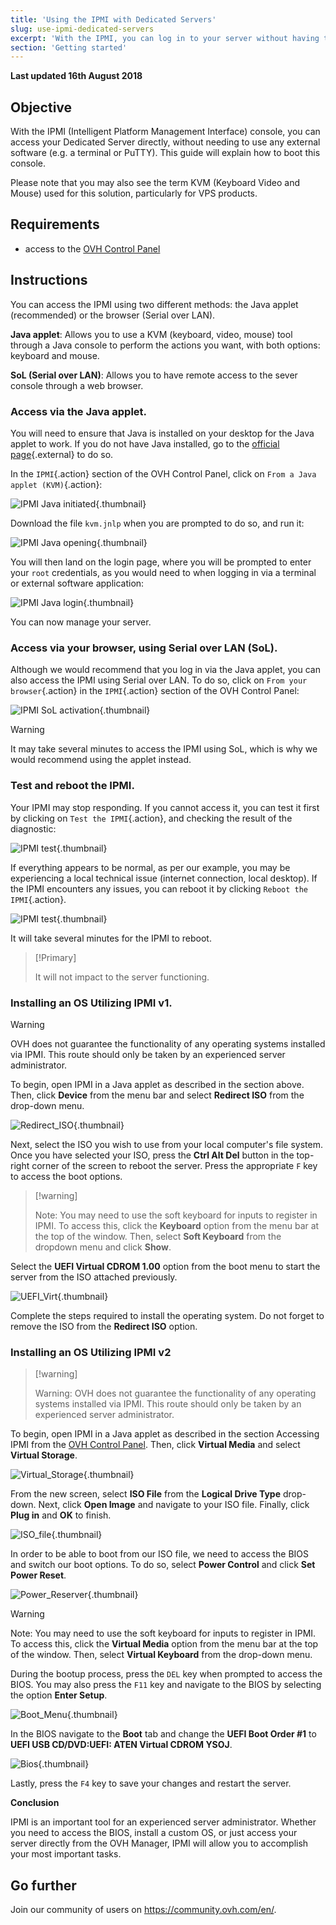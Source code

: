 ```yaml
---
title: 'Using the IPMI with Dedicated Servers'
slug: use-ipmi-dedicated-servers
excerpt: 'With the IPMI, you can log in to your server without having to use any external software.'
section: 'Getting started'
---
```


**Last updated 16th August 2018**

## Objective

With the IPMI (Intelligent Platform Management Interface) console, you can access your Dedicated Server directly, without needing to use any external software (e.g. a terminal or PuTTY). This guide will explain how to boot this console.

Please note that you may also see the term KVM (Keyboard Video and Mouse) used for this solution, particularly for VPS products.

## Requirements

- access to the [OVH Control Panel](https://www.ovh.com/auth/?action=gotomanager)


## Instructions

You can access the IPMI using two different methods: the Java applet (recommended) or the browser (Serial over LAN).

__Java applet__: Allows you to use a KVM (keyboard, video, mouse) tool through a Java console to perform the actions you want, with both options: keyboard and mouse.

__SoL (Serial over LAN)__: Allows you to have remote access to the sever console through a web browser.

### Access via the Java applet.

You will need to ensure that Java is installed on your desktop for the Java applet to work. If you do not have Java installed, go to the [official page](https://www.java.com/en/download/){.external} to do so.

In the `IPMI`{.action} section of the OVH Control Panel, click on `From a Java applet (KVM)`{.action}:

![IPMI Java initiated](images/java_ipmi_initiate.png){.thumbnail}

Download the file `kvm.jnlp` when you are prompted to do so, and run it:

![IPMI Java opening](images/java_ipmi_activation.png){.thumbnail}

You will then land on the login page, where you will be prompted to enter your `root` credentials, as you would need to when logging in via a terminal or external software application:

![IPMI Java login](images/java_ipmi_login.png){.thumbnail}

You can now manage your server.

### Access via your browser, using Serial over LAN (SoL).

Although we would recommend that you log in via the Java applet, you can also access the IPMI using Serial over LAN. To do so, click on `From your browser`{.action} in the `IPMI`{.action} section of the OVH Control Panel:

![IPMI SoL activation](images/sol_ipmi_activation.png){.thumbnail}

> [!warning]
>
> It may take several minutes to access the IPMI using SoL, which is why we would recommend using the applet instead.
>

### Test and reboot the IPMI.

Your IPMI may stop responding. If you cannot access it, you can test it first by clicking on `Test the IPMI`{.action}, and checking the result of the diagnostic:

![IPMI test](images/ipmi_test.png){.thumbnail}

If everything appears to be normal, as per our example, you may be experiencing a local technical issue (internet connection, local desktop). If the IPMI encounters any issues, you can reboot it by clicking `Reboot the IPMI`{.action}.

![IPMI test](images/ipmi_reboot.png){.thumbnail}

It will take several minutes for the IPMI to reboot.

> [!Primary]
>
> It will not impact to the server functioning.
>

### Installing an OS Utilizing IPMI v1.
> [!warning]
>
> OVH does not guarantee the functionality of any operating systems installed via IPMI. This route should only be taken by an experienced server administrator.
>
To begin, open IPMI in a Java applet as described in the section above. Then, click **Device** from the menu bar and select **Redirect ISO** from the drop-down menu.
>
![Redirect_ISO](images/RedirectISO.jpg){.thumbnail}
>
Next, select the ISO you wish to use from your local computer's file system. Once you have selected your ISO, press the **Ctrl Alt Del** button in the top-right corner of the screen to reboot the server. Press the appropriate `F` key to access the boot options.
>
> [!warning]
>
> Note: You may need to use the soft keyboard for inputs to register in IPMI. To access this, click the **Keyboard** option from the menu bar at the top of the window. Then, select **Soft Keyboard** from the dropdown menu and click **Show**.
>
Select the **UEFI Virtual CDROM 1.00** option from the boot menu to start the server from the ISO attached previously.
>
![UEFI_Virt](images/UEFIVirt.jpg){.thumbnail}
>
Complete the steps required to install the operating system. Do not forget to remove the ISO from the **Redirect ISO** option.
>
### Installing an OS Utilizing IPMI v2
>
> [!warning]
>
> Warning: OVH does not guarantee the functionality of any operating systems installed via IPMI. This route should only be taken by an experienced server administrator.
>
To begin, open IPMI in a Java applet as described in the section Accessing IPMI from the [OVH Control Panel](https://www.ovh.com/auth/?action=gotomanager). Then, click **Virtual Media** and select **Virtual Storage**.
>
![Virtual_Storage](images/virtual_storage.png){.thumbnail}
>
From the new screen, select **ISO File** from the **Logical Drive Type** drop-down. Next, click **Open Image** and navigate to your ISO file. Finally, click **Plug in** and **OK** to finish.
>
![ISO_file](images/iso_file.png){.thumbnail}
>
In order to be able to boot from our ISO file, we need to access the BIOS and switch our boot options. To do so, select **Power Control** and click **Set Power Reset**.
>
![Power_Reserver](images/power_reset.png){.thumbnail}
> [!warning]
>
> Note: You may need to use the soft keyboard for inputs to register in IPMI. To access this, click the **Virtual Media** option from the menu bar at the top of the window. Then, select **Virtual Keyboard** from the drop-down menu.
>
During the bootup process, press the `DEL` key when prompted to access the BIOS. You may also press the `F11` key and navigate to the BIOS by selecting the option **Enter Setup**.
>
![Boot_Menu](images/boot_menu.png){.thumbnail}
>
In the BIOS navigate to the **Boot** tab and change the **UEFI Boot Order #1** to **UEFI USB CD/DVD:UEFI: ATEN Virtual CDROM YSOJ**.
>
![Bios](images/bios.png){.thumbnail}
>
Lastly, press the `F4` key to save your changes and restart the server.
>
**Conclusion**
>
IPMI is an important tool for an experienced server administrator. Whether you need to access the BIOS, install a custom OS, or just access your server directly from the OVH Manager, IPMI will allow you to accomplish your most important tasks.

## Go further

Join our community of users on <https://community.ovh.com/en/>.
